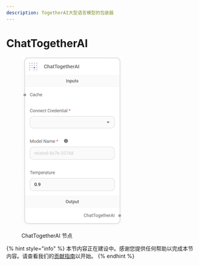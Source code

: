 ```yaml
---
description: TogetherAI大型语言模型的包装器
---
```


# ChatTogetherAI

<figure><img src="../../../.gitbook/assets/image (68).png" alt="" width="266"><figcaption><p>ChatTogetherAI 节点</p></figcaption></figure>

{% hint style="info" %}
本节内容正在建设中。感谢您提供任何帮助以完成本节内容。请查看我们的[贡献指南](../../../contributing/)以开始。
{% endhint %}

